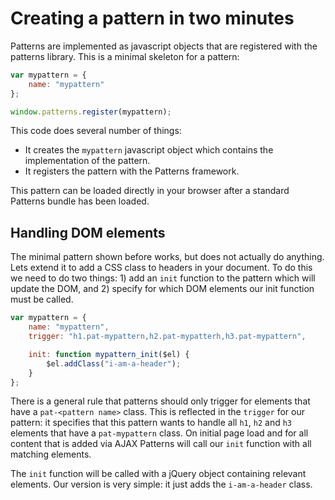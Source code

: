 Creating a pattern in two minutes
=================================

Patterns are implemented as javascript objects that are registered with the
patterns library. This is a minimal skeleton for a pattern:

```javascript
var mypattern = {
    name: "mypattern"
};

window.patterns.register(mypattern);
```

This code does several number of things:

* It creates the ``mypattern`` javascript object which contains the
  implementation of the pattern.
* It registers the pattern with the Patterns framework.

This pattern can be loaded directly in your browser after a standard Patterns
bundle has been loaded.


Handling DOM elements
----------------------

The minimal pattern shown before works, but does not actually do anything. Lets
extend it to add a CSS class to headers in your document. To do this we need
to do two things: 1) add an ``init`` function to the pattern which will update
the DOM, and 2) specify for which DOM elements our init function must be called.

```javascript
var mypattern = {
    name: "mypattern",
    trigger: "h1.pat-mypattern,h2.pat-mypatterh,h3.pat-mypattern",

    init: function mypattern_init($el) {
        $el.addClass("i-am-a-header");
    }
};
```

There is a general rule that patterns should only trigger for elements that
have a ``pat-<pattern name>`` class. This is reflected in the ``trigger`` for our
pattern: it specifies that this pattern wants to handle all ``h1``, ``h2`` and
``h3`` elements that have a ``pat-mypattern`` class. On initial page load and
for all content that is added via AJAX Patterns will call our ``init`` function
with all matching elements.

The ``init`` function will be called with a jQuery object containing relevant
elements. Our version is very simple: it just adds the ``i-am-a-header`` class.
